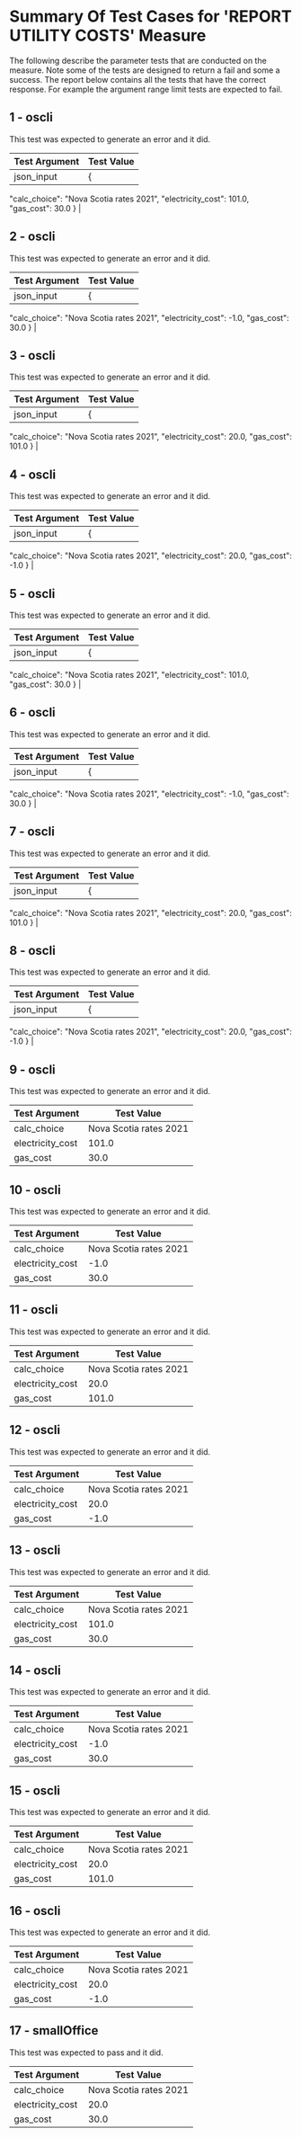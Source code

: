 # Summary Of Test Cases for 'REPORT UTILITY COSTS' Measure
 
The following describe the parameter tests that are conducted on the measure. Note some of the 
tests are designed to return a fail and some a success. The report below contains all the tests that 
have the correct response. For example the argument range limit tests are expected to fail. 
 
## 1 - oscli
 
This test was expected to generate an error and it did.
 
| Test Argument | Test Value |
| ------------- | ---------- |
| json_input |{
  "calc_choice": "Nova Scotia rates 2021",
  "electricity_cost": 101.0,
  "gas_cost": 30.0
} |
 
## 2 - oscli
 
This test was expected to generate an error and it did.
 
| Test Argument | Test Value |
| ------------- | ---------- |
| json_input |{
  "calc_choice": "Nova Scotia rates 2021",
  "electricity_cost": -1.0,
  "gas_cost": 30.0
} |
 
## 3 - oscli
 
This test was expected to generate an error and it did.
 
| Test Argument | Test Value |
| ------------- | ---------- |
| json_input |{
  "calc_choice": "Nova Scotia rates 2021",
  "electricity_cost": 20.0,
  "gas_cost": 101.0
} |
 
## 4 - oscli
 
This test was expected to generate an error and it did.
 
| Test Argument | Test Value |
| ------------- | ---------- |
| json_input |{
  "calc_choice": "Nova Scotia rates 2021",
  "electricity_cost": 20.0,
  "gas_cost": -1.0
} |
 
## 5 - oscli
 
This test was expected to generate an error and it did.
 
| Test Argument | Test Value |
| ------------- | ---------- |
| json_input |{
  "calc_choice": "Nova Scotia rates 2021",
  "electricity_cost": 101.0,
  "gas_cost": 30.0
} |
 
## 6 - oscli
 
This test was expected to generate an error and it did.
 
| Test Argument | Test Value |
| ------------- | ---------- |
| json_input |{
  "calc_choice": "Nova Scotia rates 2021",
  "electricity_cost": -1.0,
  "gas_cost": 30.0
} |
 
## 7 - oscli
 
This test was expected to generate an error and it did.
 
| Test Argument | Test Value |
| ------------- | ---------- |
| json_input |{
  "calc_choice": "Nova Scotia rates 2021",
  "electricity_cost": 20.0,
  "gas_cost": 101.0
} |
 
## 8 - oscli
 
This test was expected to generate an error and it did.
 
| Test Argument | Test Value |
| ------------- | ---------- |
| json_input |{
  "calc_choice": "Nova Scotia rates 2021",
  "electricity_cost": 20.0,
  "gas_cost": -1.0
} |
 
## 9 - oscli
 
This test was expected to generate an error and it did.
 
| Test Argument | Test Value |
| ------------- | ---------- |
| calc_choice |Nova Scotia rates 2021 |
| electricity_cost |101.0 |
| gas_cost |30.0 |
 
## 10 - oscli
 
This test was expected to generate an error and it did.
 
| Test Argument | Test Value |
| ------------- | ---------- |
| calc_choice |Nova Scotia rates 2021 |
| electricity_cost |-1.0 |
| gas_cost |30.0 |
 
## 11 - oscli
 
This test was expected to generate an error and it did.
 
| Test Argument | Test Value |
| ------------- | ---------- |
| calc_choice |Nova Scotia rates 2021 |
| electricity_cost |20.0 |
| gas_cost |101.0 |
 
## 12 - oscli
 
This test was expected to generate an error and it did.
 
| Test Argument | Test Value |
| ------------- | ---------- |
| calc_choice |Nova Scotia rates 2021 |
| electricity_cost |20.0 |
| gas_cost |-1.0 |
 
## 13 - oscli
 
This test was expected to generate an error and it did.
 
| Test Argument | Test Value |
| ------------- | ---------- |
| calc_choice |Nova Scotia rates 2021 |
| electricity_cost |101.0 |
| gas_cost |30.0 |
 
## 14 - oscli
 
This test was expected to generate an error and it did.
 
| Test Argument | Test Value |
| ------------- | ---------- |
| calc_choice |Nova Scotia rates 2021 |
| electricity_cost |-1.0 |
| gas_cost |30.0 |
 
## 15 - oscli
 
This test was expected to generate an error and it did.
 
| Test Argument | Test Value |
| ------------- | ---------- |
| calc_choice |Nova Scotia rates 2021 |
| electricity_cost |20.0 |
| gas_cost |101.0 |
 
## 16 - oscli
 
This test was expected to generate an error and it did.
 
| Test Argument | Test Value |
| ------------- | ---------- |
| calc_choice |Nova Scotia rates 2021 |
| electricity_cost |20.0 |
| gas_cost |-1.0 |
 
## 17 - smallOffice
 
This test was expected to pass and it did.
 
| Test Argument | Test Value |
| ------------- | ---------- |
| calc_choice |Nova Scotia rates 2021 |
| electricity_cost |20.0 |
| gas_cost |30.0 |
 
